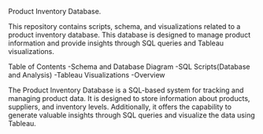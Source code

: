 Product Inventory Database.

This repository contains scripts, schema, and visualizations related to a product inventory database. This database is designed to manage product information and provide insights through SQL queries and Tableau visualizations.

Table of Contents
-Schema and Database Diagram
-SQL Scripts(Database and Analysis)
-Tableau Visualizations
-Overview

The Product Inventory Database is a SQL-based system for tracking and managing product data. It is designed to store information about products, suppliers, and inventory levels. Additionally, it offers the capability to generate valuable insights through SQL queries and visualize the data using Tableau.
